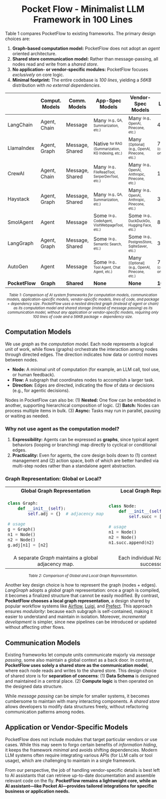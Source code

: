 <h1 align="center">Pocket Flow - Minimalist LLM Framework in 100 Lines</h1>

Table 1 compares PocketFlow to existing frameworks. The primary design choices are:

1. **Graph-based computation model:** PocketFlow does not adopt an *agent* oriented architecture.
2. **Shared store communication model:** Rather than message-passing, all nodes read and write from a *shared store*.
3. **No application- or vendor-specific modules:** PocketFlow focuses *exclusively* on core logic.
4. **Minimal footprint:** The entire codebase is *100 lines*, yielding a *56KB* distribution with *no external dependencies*.

|                | **Comput. Models**          | **Comm. Models**  | **App-Spec Models**                                      | **Vendor-Spec Models**                                    | **LOC**       | **Package + Dep. Size**    |
|----------------|-----------------------------|-------------------|-----------------------------------------------------------|------------------------------------------------------------|---------------|----------------------------|
| LangChain  | Agent, Chain               | Message          | Many <sup><sub>(e.g., QA, Summarization, etc.)</sub></sup>              | Many <sup><sub>(e.g., OpenAI, Pinecone, etc.)</sub></sup>                   | 405K          | +166MB                     |
| LlamaIndex | Agent, Graph               | Message, Shared  | Native <sup><sub>for RAG (Summarization, KG Indexing, etc.)</sub></sup>          | Many <sup><sub>[Optional] (e.g., OpenAI, Pinecone, etc.)</sub></sup>        | 77K <sup><sub>(core-only)</sub></sup>   | +189MB <sup><sub>(core-only)</sub></sup>         |
| CrewAI     | Agent, Chain               | Message, Shared  | Many <sup><sub>(e.g., FileReadTool, SerperDevTool, etc.)</sub></sup>         | Many <sup><sub>(e.g., OpenAI, Anthropic, Pinecone, etc.)</sub></sup>        | 18K           | +173MB                     |
| Haystack   | Agent, Graph               | Message, Shared  | Many <sup><sub>(e.g., QA, Summarization, etc.)</sub></sup>                   | Many <sup><sub>(e.g., OpenAI, Anthropic, Pinecone, etc.)</sub></sup>        | 31K           | +195MB                     |
| SmolAgent   | Agent                      | Message          | Some <sup><sub>(e.g., CodeAgent, VisitWebpageTool, etc.)</sub></sup>         | Some <sup><sub>(e.g., DuckDuckGo, Hugging Face, etc.)</sub></sup>           | 8K            | +198MB                     |
| LangGraph   | Agent, Graph               | Message, Shared  | Some <sup><sub>(e.g., Semantic Search, etc.)</sub></sup>                     | Some <sup><sub>(e.g., PostgresStore, SqliteSaver, etc.) </sub></sup>        | 37K           | +51MB                      |
| AutoGen    | Agent                      | Message          | Some <sup><sub>(e.g., Tool Agent, Chat Agent, etc.)</sub></sup>              | Many <sup><sub>[Optional] (e.g., OpenAI, Pinecone, etc.)</sub></sup>        | 7K <sup><sub>(core-only)</sub></sup>    | +26MB <sup><sub>(core-only)</sub></sup>          |
| **PocketFlow** | **Graph**                  | **Shared**        | **None**                                                 | **None**                                                  | **100**       | **+56KB**                  |
<p align="center"><sup><em>Table 1: Comparison of AI system frameworks for computation models, communication models, application-specific models, vendor-specific models, lines of code, and package + dependency size. PocketFlow uses a nested directed graph (instead of agent or chain) as its computation model and shared storage (instead of message passing) as its communication model, without any application or vendor-specific models, requiring only 100 lines of code and a 56KB package + dependency size.</em></sup></p>

## Computation Models

We use *graph* as the *computation model*. Each node represents a logical unit of work, while flows (graphs) orchestrate the interaction among nodes through directed edges. The direction indicates how data or control moves between nodes.

- **Node:** A minimal unit of computation (for example, an LLM call, tool use, or human feedback).
- **Flow:** A subgraph that coordinates nodes to accomplish a larger task.
- **Direction:** Edges are directed, indicating the flow of data or decisions (e.g., for agentic decisions).

Nodes in PocketFlow can also be: (1) **Nested:** One flow can be embedded in another, supporting hierarchical composition of logic. (2) **Batch:** Nodes can process multiple items in bulk. (3) **Async:** Tasks may run in parallel, pausing or waiting as needed.

### Why not use agent as the computation model?

1. **Expressibility:** Agents can be expressed as **graphs**, since typical agent behaviors (looping or branching) map directly to cyclical or conditional edges.
2. **Practicality:** Even for agents, the core design boils down to (1) context management and (2) action space, both of which are better handled via multi-step nodes rather than a standalone agent abstraction.

### Graph Representation:  Global or Local?

<div align="center">
<table>
<tr>
<td align="center"><b>Global Graph Representation</b></td>
<td align="center"><b>Local Graph Representation</b></td>
</tr>
<tr>
<td>

```python
class Graph:
    def __init__(self):
        self.adj = {}  # adjacency map

# usage
g = Graph()
n1 = Node()
n2 = Node()
g.adj[n1] = [n2]
```

</td>
<td>

```python
class Node:
    def __init__(self):
        self.succ = []  # successors

# usage
n1 = Node()
n2 = Node()
n1.succ.append(n2)
```

</td>
<tr>
<td align="center">
A separate <i>Graph</i> maintains a global adjacency map.
</td>
<td align="center">
Each individual <i>Node</i> tracks its successors.
</td>
</tr>
</table>
</div>
<p align="center"><sup><em>Table 2: Comparison of Global and Local Graph Representation.</em></sup></p>


Another key design choice is how to represent the graph (nodes + edges). *LangGraph* adopts a *global* graph representation: once a graph is compiled, it becomes a finalized structure that cannot be easily modified. By contrast, **PocketFlow chooses a local graph representation**, a design shared by popular workflow systems like [Airflow](https://airflow.apache.org/), [Luigi](https://luigi.readthedocs.io/en/stable/), and [Prefect](https://www.prefect.io/). This approach ensures *modularity*: because each subgraph is self-contained, making it easier to understand and maintain in isolation. Moreover, *incremental development* is simpler, since new pipelines can be introduced or updated without affecting other flows.

## Communication Models

Existing frameworks let compute units communicate majorly via *message passing*, some also maintain a global context as a back door. In contrast, **PocketFlow uses solely a shared store as the communication model**, where each node reads and writes to the shared store. This design choice of shared store is for **separation of concerns**: (1) **Data Schema** is designed and maintained in a central place. (2) **Compute logic** is then operated on the designed data structure.

While *message passing* can be simple for smaller systems, it becomes cumbersome to maintain with many interacting components. A *shared store* allows developers to modify data structures freely, without refactoring communication patterns among nodes.

## Application or Vendor-Specific Models

PocketFlow does not include modules that target particular vendors or use cases. While this may seem to forgo certain benefits of *information hiding*, it keeps the framework *minimal* and avoids shifting dependencies. Modern LLM systems often require integrating various APIs (for LLM calls or tool usage), which are challenging to maintain in a single framework.

From our perspective, the job of handling vendor-specific details is best left to AI assistants that can retrieve up-to-date documentation and assemble relevant code on the fly. **PocketFlow remains a lightweight core, while an AI assistant—like Pocket AI—provides tailored integrations for specific business or application needs.**
